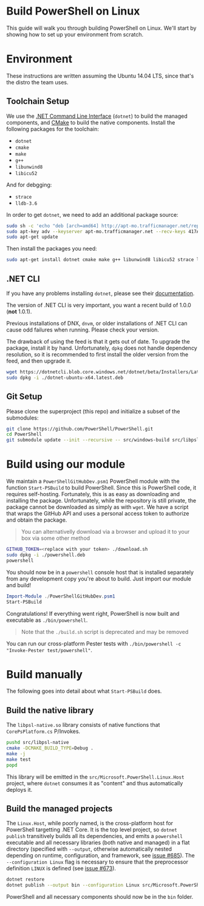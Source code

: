 Build PowerShell on Linux
=========================

This guide will walk you through building PowerShell on Linux. We'll
start by showing how to set up your environment from scratch.

Environment
===========

These instructions are written assuming the Ubuntu 14.04 LTS, since
that's the distro the team uses.

Toolchain Setup
---------------

We use the [.NET Command Line Interface][dotnet-cli] (`dotnet`) to
build the managed components, and [CMake][] to build the native
components. Install the following packages for the toolchain:

- `dotnet`
- `cmake`
- `make`
- `g++`
- `libunwind8`
- `libicu52`

And for debgging:

- `strace`
- `lldb-3.6`

In order to get `dotnet`, we need to add an additional package source:

```sh
sudo sh -c 'echo "deb [arch=amd64] http://apt-mo.trafficmanager.net/repos/dotnet/ trusty main" > /etc/apt/sources.list.d/dotnetdev.list'
sudo apt-key adv --keyserver apt-mo.trafficmanager.net --recv-keys 417A0893
sudo apt-get update
```

Then install the packages you need:

```sh
sudo apt-get install dotnet cmake make g++ libunwind8 libicu52 strace lldb-3.6
```

[dotnet-cli]: https://github.com/dotnet/cli#new-to-net-cli
[CMake]: https://cmake.org/cmake/help/v2.8.12/cmake.html

.NET CLI
--------

If you have any problems installing `dotnet`, please see their
[documentation][cli-docs].

The version of .NET CLI is very important, you want a recent build of
1.0.0 (**not** 1.0.1).

Previous installations of DNX, `dnvm`, or older installations of .NET
CLI can cause odd failures when running. Please check your version.

The drawback of using the feed is that it gets out of date. To upgrade
the package, install it by hand. Unfortunately, `dpkg` does not handle
dependency resolution, so it is recommended to first install the older
version from the feed, and then upgrade it.

```sh
wget https://dotnetcli.blob.core.windows.net/dotnet/beta/Installers/Latest/dotnet-ubuntu-x64.latest.deb
sudo dpkg -i ./dotnet-ubuntu-x64.latest.deb
```

[cli-docs]: https://dotnet.github.io/getting-started/

Git Setup
---------

Please clone the superproject (this repo) and initialize a subset of
the submodules:

```sh
git clone https://github.com/PowerShell/PowerShell.git
cd PowerShell
git submodule update --init --recursive -- src/windows-build src/libpsl-native src/Microsoft.PowerShell.Linux.Host/Modules/Pester
```

Build using our module
======================

We maintain a `PowerShellGitHubDev.psm1` PowerShell module with the
function `Start-PSBuild` to build PowerShell. Since this is PowerShell
code, it requires self-hosting. Fortunately, this is as easy as
downloading and installing the package. Unfortunately, while the
repository is still private, the package cannot be downloaded as
simply as with `wget`. We have a script that wraps the GitHub API and
uses a personal access token to authorize and obtain the package.

> You can alternativelly download via a browser and upload it to your
> box via some other method

```sh
GITHUB_TOKEN=<replace with your token> ./download.sh
sudo dpkg -i ./powershell.deb
powershell
```

You should now be in a `powershell` console host that is installed
separately from any development copy you're about to build. Just
import our module and build!

```powershell
Import-Module ./PowerShellGitHubDev.psm1
Start-PSBuild
```

Congratulations! If everything went right, PowerShell is now built and
executable as `./bin/powershell`.

> Note that the `./build.sh` script is deprecated and may be removed

You can run our cross-platform Pester tests with `./bin/powershell -c
"Invoke-Pester test/powershell"`.

Build manually
==============

The following goes into detail about what `Start-PSBuild` does.

Build the native library
------------------------

The `libpsl-native.so` library consists of native functions that
`CorePsPlatform.cs` P/Invokes.

```sh
pushd src/libpsl-native
cmake -DCMAKE_BUILD_TYPE=Debug .
make -j
make test
popd
```

This library will be emitted in the
`src/Microsoft.PowerShell.Linux.Host` project, where `dotnet` consumes
it as "content" and thus automatically deploys it.

Build the managed projects
--------------------------

The `Linux.Host`, while poorly named, is the cross-platform host for
PowerShell targetting .NET Core. It is the top level project, so
`dotnet publish` transitively builds all its dependencies, and emits a
`powershell` executable and all necessary libraries (both native and
managed) in a flat directory (specified with `--output`, otherwise
automatically nested depending on runtime, configuration, and
framework, see [issue #685][]). The `--configuration Linux` flag is
necessary to ensure that the preprocessor definition `LINUX` is
defined (see [issue #673][]).

```sh
dotnet restore
dotnet publish --output bin --configuration Linux src/Microsoft.PowerShell.Linux.Host
```

PowerShell and all necessary components should now be in the `bin` folder.

[issue #673]: https://github.com/PowerShell/PowerShell/issues/673
[issue #685]: https://github.com/PowerShell/PowerShell/issues/685
